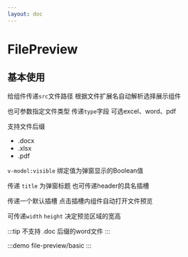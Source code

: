 ```yaml
---
layout: doc
---
```


# FilePreview

## 基本使用

给组件传递`src`文件路径 根据文件扩展名自动解析选择展示组件

也可参数指定文件类型 传递`type`字段 可选excel、word、pdf

支持文件后缀
- .docx
- .xlsx
- .pdf

`v-model:visible` 绑定值为弹窗显示的Boolean值

传递 `title` 为弹窗标题 也可传递header的具名插槽

传递一个默认插槽 点击插槽内组件自动打开文件预览

可传递`width` `height` 决定预览区域的宽高



:::tip
不支持 .doc 后缀的word文件
:::

:::demo
file-preview/basic
:::

